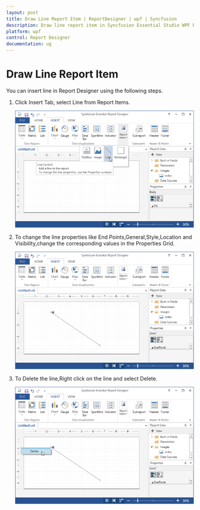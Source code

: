 ```yaml
---
layout: post
title: Draw Line Report Item | ReportDesigner | wpf | Syncfusion
description: Draw line report item in Syncfusion Essential Studio WPF ReportDesigner control, its elements and more.
platform: wpf
control: Report Designer
documentation: ug
---
```


# Draw Line Report Item

You can insert line in Report Designer using the following steps.

1. Click Insert Tab, select Line from Report Items.

   ![Draw-Line-Report-Item_images1](Draw-Line-Report-Item_images/Draw-Line-Report-Item_img1.png)
   
2. To change the line properties like End Points,General,Style,Location and Visibility,change the corresponding values in the Properties Grid.

   ![Draw-Line-Report-Item_images2](Draw-Line-Report-Item_images/Draw-Line-Report-Item_img2.png) 

3. To Delete the line,Right click on the line and select Delete.

   ![Draw-Line-Report-Item_images3](Draw-Line-Report-Item_images/Draw-Line-Report-Item_img3.png)